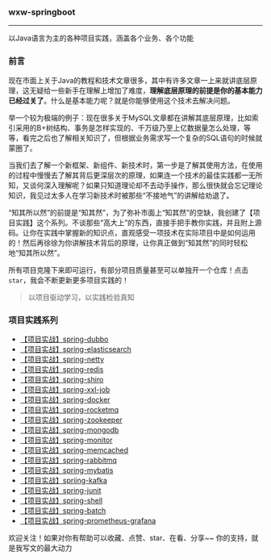 ###  wxw-springboot 

---

以Java语言为主的各种项目实践，涵盖各个业务、各个功能

### 前言

现在市面上关于Java的教程和技术文章很多，其中有许多文章一上来就讲底层原理，这无疑给一些新手在理解上增加了难度，**理解底层原理的前提是你的基本能力已经过关了**。什么是基本能力呢？就是你能够使用这个技术去解决问题。

举一个较为极端的例子：现在很多关于MySQL文章都在讲解其底层原理，比如索引采用的B+树结构、事务是怎样实现的、千万级乃至上亿数据量怎么处理，等等，看完之后也了解相关知识了，但根据业务需求写一个复杂的SQL语句的时候就蒙圈了。

当我们去了解一个新框架、新组件、新技术时，第一步是了解其使用方法，在使用的过程中慢慢去了解其背后更深层次的原理，如果连一个技术的最佳实践都一无所知，又谈何深入理解呢？如果只知道理论却不去动手操作，那么很快就会忘记理论知识，我见过太多人在学习新技术时被那些“不接地气”的讲解给劝退了。

“知其所以然”的前提是“知其然”，为了弥补市面上“知其然”的空缺，我创建了【项目实践】这个系列。不谈那些“高大上”的东西，直接手把手教你实践，并且附上源码。让你在实践中掌握新的知识点，直观感受一项技术在实际项目中是如何运用的！然后再徐徐为你讲解技术背后的原理，让你真正做到“知其然”的同时轻松地“知其所以然”。

所有项目克隆下来即可运行，有部分项目质量甚至可以单独开一个仓库！点击`star`，我会不断更新更多项目实践的！

> 以项目驱动学习，以实践检验真知

### 项目实践系列

- [【项目实战】spring-dubbo]() 
- [【项目实战】spring-elasticsearch]()
- [【项目实战】spring-netty]() 
- [【项目实战】spring-redis]()      
- [【项目实战】spring-shiro]()
- [【项目实战】spring-xxl-job]() 
- [【项目实战】spring-docker](http://success)  
- [【项目实战】spring-rocketmq]()  
- [【项目实战】spring-zookeeper]() 
- [【项目实战】spring-mongodb]()
- [【项目实战】spring-monitor]() 
- [【项目实战】spring-memcached]() 
- [【项目实战】spring-rabbitmq]() 
- [【项目实战】spring-mybatis]()  
- [【项目实战】spriing-kafka](https://gitee.com/wwxw/wxw-springboot/tree/dev-wxw/spring-kafka) 
- [【项目实战】spring-junit](https://github.com/GitHubWxw/wxw-springboot/tree/dev-wxw/spring-junit)   
- [【项目实战】spring-shell](https://github.com/GitHubWxw/wxw-springboot/tree/dev-wxw/spring-shell)    
- [【项目实战】spring-batch](https://github.com/GitHubWxw/wxw-springboot/tree/dev-wxw/spring-batch) 
- [【项目实战】spring-prometheus-grafana](https://github.com/GitHubWxw/wxw-boot/tree/dev-wxw/spring-prometheus-grafana)  

欢迎关注！如果对你有帮助可以收藏、点赞、star、在看、分享~~ 你的支持，就是我写文的最大动力